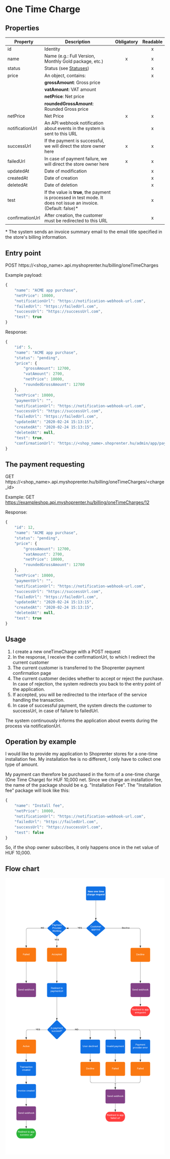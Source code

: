 # One Time Charge

## Properties

| Property        | Description                                                                                                      |Obligatory       |Readable            |
|-----------------|------------------------------------------------------------------------------------------------------------------|:-------------:|:-------------------:|
| id              | Identity                                                                                                         |               |          x          |
| name            | Name (e.g.: Full Version, Monthly Gold package, etc.)                                                            |       x       |          x          |
| status          | Status (see [Statuses](../docs/statuses.md))                                                                     |               |          x          |
| price           | An object, contains:                                                                                             |               |          x          |
|                 | **grossAmount**: Gross price                                                                                     |               |                     |
|                 | **vatAmount**: VAT amount                                                                                        |               |                     |
|                 | **netPrice**: Net price                                                                                          |               |                     |
|                 | **roundedGrossAmount**: Rounded Gross price                                                                      |               |                     |
| netPrice        | Net Price                                                                                                        |       x       |          x          |
| notificationUrl | An API webhook notification about events in the system is sent to this URL                                       |               |          x          |
| successUrl      | If the payment is successful, we will direct the store owner here                                                |       x       |          x          |
| failedUrl       | In case of payment failure, we will direct the store owner here                                                  |       x       |          x          |
| updatedAt       | Date of modification                                                                                             |               |          x          |
| createdAt       | Date of creation                                                                                                 |               |          x          |
| deletedAt       | Date of deletion                                                                                                 |               |          x          |
| test            | If the value is **true**, the payment is processed in test mode. It does not issue an invoice. (Default: false)* |               |          x          |
| confirmationUrl | After creation, the customer must be redirected to this URL                                                      |               |          x          |

\* The system sends an invoice summary email to the email title specified in the store's billing information.

## Entry point

POST https://<shop_name>.api.myshoprenter.hu/billing/oneTimeCharges

Example payload:

```javascript
{
    "name": "ACME app purchase",
    "netPrice": 10000,
    "notificationUrl": "https://notification-webhook-url.com",
    "failedUrl": "https://failedUrl.com",
    "successUrl": "https://successUrl.com",
    "test": true
}
```

Response:

```javascript
{
    "id": 5,
    "name": "ACME app purchase",
    "status": "pending",
    "price": {
        "grossAmount": 12700,
        "vatAmount": 2700,
        "netPrice": 10000,
        "roundedGrossAmount": 12700
    },
    "netPrice": 10000,
    "paymentUrl": "",
    "notificationUrl": "https://notification-webhook-url.com",
    "successUrl": "https://successUrl.com",
    "failedUrl": "https://failedUrl.com",
    "updatedAt": "2020-02-24 15:13:15",
    "createdAt": "2020-02-24 15:13:15",
    "deletedAt": null,
    "test": true,
    "confirmationUrl": "https://<shop_name>.shoprenter.hu/admin/app/payment/onetime/5"
}
```

## The payment requesting

GET https://<shop_name>.api.myshoprenter.hu/billing/oneTimeCharges/<charge_id>

Example:
GET https://exampleshop.api.myshoprenter.hu/billing/oneTimeCharges/12

Response:

```javascript
{
    "id": 12,
    "name": "ACME app purchase",
    "status": "pending",
    "price": {
        "grossAmount": 12700,
        "vatAmount": 2700,
        "netPrice": 10000,
        "roundedGrossAmount": 12700
    },
    "netPrice": 10000,
    "paymentUrl": "",
    "notificationUrl": "https://notification-webhook-url.com",
    "successUrl": "https://successUrl.com",
    "failedUrl": "https://failedUrl.com",
    "updatedAt": "2020-02-24 15:13:15",
    "createdAt": "2020-02-24 15:13:15",
    "deletedAt": null,
    "test": true
}
```

## Usage
1. I create a new oneTimeCharge with a POST request
2. In the response, I receive the confirmationUrl, to which I redirect the current customer
3. The current customer is transferred to the Shoprenter payment confirmation page
4. The current customer decides whether to accept or reject the purchase. In case of rejection, the system redirects you back to the entry point of the application.
5. If accepted, you will be redirected to the interface of the service handling the transaction.
6. In case of successful payment, the system directs the customer to successUrl, in case of failure to failedUrl.

The system continuously informs the application about events during the process
via notificationUrl.

## Operation by example
I would like to provide my application to Shoprenter stores for a one-time installation fee. My installation fee is no different, I only have to collect one type of amount.

My payment can therefore be purchased in the form of a one-time charge (One Time Charge) for HUF 10,000 net. Since we charge an installation fee, the name of the package should be e.g. "Installation Fee".
The "Installation fee" package will look like this:

```javascript
{
    "name": "Install fee",
    "netPrice": 10000,
    "notificationUrl": "https://notification-webhook-url.com",
    "failedUrl": "https://failedUrl.com",
    "successUrl": "https://successUrl.com",
    "test": false
}
```

So, if the shop owner subscribes, it only happens once in the net value of HUF 10,000.

## Flow chart

![One Time Charge](../image/one-time-charge-flow.png)
